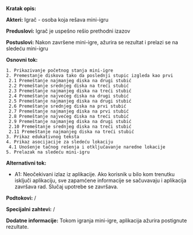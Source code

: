 **Kratak opis:**

**Akteri:** Igrač - osoba koja rešava mini-igru

**Preduslovi:** Igrač je uspešno rešio prethodni izazov

**Postuslovi:** Nakon završene mini-igre, ažurira se rezultat i prelazi se na sledeću mini-igru

**Osnovni tok:**

```
1. Prikazivanje početnog stanja mini-igre
2. Premestanje diskova tako da poslednji stupic izgleda kao prvi
 2.1 Premeštanje najmanjeg diska na drugi stubić
 2.2 Premeštanje srednjeg diska na treći stubić
 2.3 Premeštanje najmanjeg diska na treći stubić
 2.4 Premeštanje najvećeg diska na drugi stubić
 2.5 Premeštanje najmanjeg diska na drugi stubić
 2.6 Premeštanje srednjeg diska na prvi stubić
 2.7 Premeštanje najmanjeg diska na prvi stubić
 2.8 Premeštanje najvećeg diska na treći stubić
 2.9 Premeštanje najmanjeg diska na drugi stubić
 2.10 Premeštanje srednjeg diska na treći stubić
 2.11 Premeštanje najmanjeg diska na treći stubić
3. Prikaz edukativnog teksta
4. Prikaz asocijacije za sledeću lokaciju
 4.1 Unošenje tačnog rešenja i otključavanje naredne lokacije
5. Prelazak na sledeću mini-igru

```

**Alternativni tok:**
* A1: Neočekivani izlaz iz aplikacije. Ako korisnik u bilo kom trenutku isključi aplikaciju, sve zapamćene informacije se sačuvavaju i aplikacija završava rad. Slučaj upotrebe se završava.

**Podtokovi:** / 

**Specijalni zahtevi:** /

**Dodatne informacije:** Tokom igranja mini-igre, aplikacija ažurira postignute rezultate.
